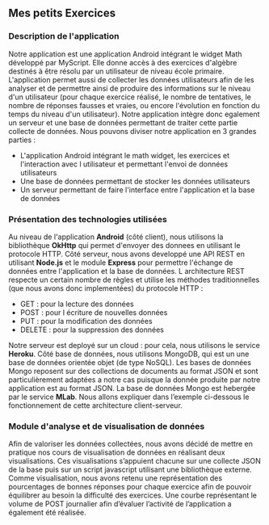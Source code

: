 ## Mes petits Exercices
### Description de l'application
Notre application est une application Android intégrant le widget Math développé par MyScript. Elle donne accès à des exercices d'algèbre destinés à être résolu par un utilisateur de niveau école primaire. L'application permet aussi de collecter les données utilisateurs afin de les analyser et de permettre ainsi de produire des informations sur le niveau d'un utilisateur (pour chaque exercice réalisé, le nombre de tentatives, le nombre de réponses fausses et vraies, ou encore l'évolution en fonction du temps du niveau d'un utilisateur). Notre application intègre donc egalement un serveur et une base de données permettant de traiter cette partie collecte de données.
Nous pouvons diviser notre application en 3 grandes parties :
- L'application Android intégrant le math widget, les exercices et l'interaction avec l utilisateur et permettant l'envoi de données utilisateurs
- Une base de données permettant de stocker les données utilisateurs
- Un serveur permettant de faire l'interface entre l'application et la base de données

### Présentation des technologies utilisées
Au niveau de l'application **Android** (côté client), nous utilisons la bibliothèque **OkHttp** qui
permet d'envoyer des donnees en utilisant le protocole HTTP.
Côté serveur, nous avons developpé une API REST en utilisant **Node.js** et le module **Express** pour permettre l'échange de données entre l'application et la base de données. L architecture REST respecte un certain nombre
de règles et utilise les méthodes traditionnelles (que nous avons donc implementées) du protocole HTTP :
- GET : pour la lecture des données
- POST : pour l écriture de nouvelles données
- PUT : pour la modification des données
- DELETE : pour la suppression des données

Notre serveur est deployé sur un cloud : pour cela, nous utilisons le service **Heroku**. Côté base de données, nous utilisons MongoDB, qui est un une base de données orientée objet (de type NoSQL). Les bases de données Mongo reposent sur des collections de documents au format JSON et sont particulièrement adaptées a notre cas puisque la donnée produite par notre application est au format JSON. La base de données Mongo est hebergée par le service **MLab**.
Nous allons expliquer dans l’exemple ci-dessous le fonctionnement de cette architecture client-serveur.

### Module d'analyse et de visualisation de données
Afin de valoriser les données collectées, nous avons décidé de mettre en pratique nos cours de visualisation de données en réalisant deux visualisations. Ces visualisations s’appuient chacune sur une collecte JSON de la base puis sur un script javascript utilisant une bibliothèque externe.
Comme visualisation, nous avons retenu une représentation des pourcentages de bonnes réponses pour chaque exercice afin de pouvoir équilibrer au besoin la difficulté des exercices.
Une courbe représentant le volume de POST journalier afin d’évaluer l’activité de l’application a également été réalisée.
